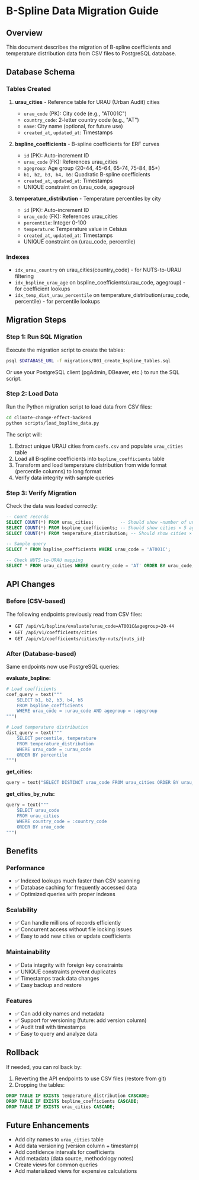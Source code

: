 # B-Spline Data Migration Guide

## Overview

This document describes the migration of B-spline coefficients and temperature distribution data from CSV files to PostgreSQL database.

## Database Schema

### Tables Created

1. **urau_cities** - Reference table for URAU (Urban Audit) cities
   - `urau_code` (PK): City code (e.g., "AT001C")
   - `country_code`: 2-letter country code (e.g., "AT")
   - `name`: City name (optional, for future use)
   - `created_at`, `updated_at`: Timestamps

2. **bspline_coefficients** - B-spline coefficients for ERF curves
   - `id` (PK): Auto-increment ID
   - `urau_code` (FK): References urau_cities
   - `agegroup`: Age group (20-44, 45-64, 65-74, 75-84, 85+)
   - `b1, b2, b3, b4, b5`: Quadratic B-spline coefficients
   - `created_at`, `updated_at`: Timestamps
   - UNIQUE constraint on (urau_code, agegroup)

3. **temperature_distribution** - Temperature percentiles by city
   - `id` (PK): Auto-increment ID
   - `urau_code` (FK): References urau_cities
   - `percentile`: Integer 0-100
   - `temperature`: Temperature value in Celsius
   - `created_at`, `updated_at`: Timestamps
   - UNIQUE constraint on (urau_code, percentile)

### Indexes

- `idx_urau_country` on urau_cities(country_code) - for NUTS-to-URAU filtering
- `idx_bspline_urau_age` on bspline_coefficients(urau_code, agegroup) - for coefficient lookups
- `idx_temp_dist_urau_percentile` on temperature_distribution(urau_code, percentile) - for percentile lookups

## Migration Steps

### Step 1: Run SQL Migration

Execute the migration script to create the tables:

```bash
psql $DATABASE_URL -f migrations/001_create_bspline_tables.sql
```

Or use your PostgreSQL client (pgAdmin, DBeaver, etc.) to run the SQL script.

### Step 2: Load Data

Run the Python migration script to load data from CSV files:

```bash
cd climate-change-effect-backend
python scripts/load_bspline_data.py
```

The script will:
1. Extract unique URAU cities from `coefs.csv` and populate `urau_cities` table
2. Load all B-spline coefficients into `bspline_coefficients` table
3. Transform and load temperature distribution from wide format (percentile columns) to long format
4. Verify data integrity with sample queries

### Step 3: Verify Migration

Check the data was loaded correctly:

```sql
-- Count records
SELECT COUNT(*) FROM urau_cities;          -- Should show ~number of unique cities
SELECT COUNT(*) FROM bspline_coefficients; -- Should show cities × 5 age groups
SELECT COUNT(*) FROM temperature_distribution; -- Should show cities × 101 percentiles

-- Sample query
SELECT * FROM bspline_coefficients WHERE urau_code = 'AT001C';

-- Check NUTS-to-URAU mapping
SELECT * FROM urau_cities WHERE country_code = 'AT' ORDER BY urau_code;
```

## API Changes

### Before (CSV-based)

The following endpoints previously read from CSV files:

- `GET /api/v1/bspline/evaluate?urau_code=AT001C&agegroup=20-44`
- `GET /api/v1/coefficients/cities`
- `GET /api/v1/coefficients/cities/by-nuts/{nuts_id}`

### After (Database-based)

Same endpoints now use PostgreSQL queries:

**evaluate_bspline:**
```python
# Load coefficients
coef_query = text("""
    SELECT b1, b2, b3, b4, b5 
    FROM bspline_coefficients 
    WHERE urau_code = :urau_code AND agegroup = :agegroup
""")

# Load temperature distribution
dist_query = text("""
    SELECT percentile, temperature 
    FROM temperature_distribution 
    WHERE urau_code = :urau_code
    ORDER BY percentile
""")
```

**get_cities:**
```python
query = text("SELECT DISTINCT urau_code FROM urau_cities ORDER BY urau_code")
```

**get_cities_by_nuts:**
```python
query = text("""
    SELECT urau_code 
    FROM urau_cities 
    WHERE country_code = :country_code 
    ORDER BY urau_code
""")
```

## Benefits

### Performance
- ✅ Indexed lookups much faster than CSV scanning
- ✅ Database caching for frequently accessed data
- ✅ Optimized queries with proper indexes

### Scalability
- ✅ Can handle millions of records efficiently
- ✅ Concurrent access without file locking issues
- ✅ Easy to add new cities or update coefficients

### Maintainability
- ✅ Data integrity with foreign key constraints
- ✅ UNIQUE constraints prevent duplicates
- ✅ Timestamps track data changes
- ✅ Easy backup and restore

### Features
- ✅ Can add city names and metadata
- ✅ Support for versioning (future: add version column)
- ✅ Audit trail with timestamps
- ✅ Easy to query and analyze data

## Rollback

If needed, you can rollback by:

1. Reverting the API endpoints to use CSV files (restore from git)
2. Dropping the tables:

```sql
DROP TABLE IF EXISTS temperature_distribution CASCADE;
DROP TABLE IF EXISTS bspline_coefficients CASCADE;
DROP TABLE IF EXISTS urau_cities CASCADE;
```

## Future Enhancements

- Add city names to `urau_cities` table
- Add data versioning (version column + timestamp)
- Add confidence intervals for coefficients
- Add metadata (data source, methodology notes)
- Create views for common queries
- Add materialized views for expensive calculations
